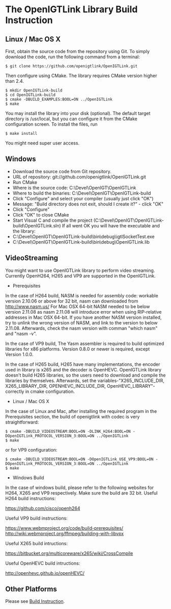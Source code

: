 The OpenIGTLink Library Build Instruction
=========================================

Linux / Mac OS X
----------------

First, obtain the source code from the repository using Git. To simply download
the code, run the following command from a terminal:

~~~~
$ git clone https://github.com/openigtlink/OpenIGTLink.git
~~~~

Then configure using CMake. The library requires CMake version higher than 2.4.

~~~~
$ mkdir OpenIGTLink-build
$ cd OpenIGTLink-build
$ cmake -DBUILD_EXAMPLES:BOOL=ON ../OpenIGTLink
$ make
~~~~

You may install the library into your disk (optional). The default target
directory is /usr/local, but you can configure it from the CMake configuration
screen. To install the files, run

~~~~
$ make install
~~~~

You might need super user access.

Windows
-------
* Download the source code from Git repository.
* URL of repository: git://github.com/openigtlink/OpenIGTLink.git
* Run CMake
* Where is the source code: C:\Devel\OpenIGT\OpenIGTLink
* Where to build the binaries: C:\Devel\OpenIGT\OpenIGTLink-build
* Click "Configure" and select your compiler (usually just click "OK")
* Message: "Build directory does not exit, should I create it?" - click "OK"
* Click "Configure"
* Click "OK" to close CMake
* Start Visual C and compile the project (C:\Devel\OpenIGT\OpenIGTLink-build\OpenIGTLink.sln)
If all went OK you will have the executable and the library:
* C:\Devel\OpenIGT\OpenIGTLink-build\bin\debug\igtlSocketTest.exe
* C:\Devel\OpenIGT\OpenIGTLink-build\bin\debug\OpenIGTLink.lib

VideoStreaming
---------------
You might want to use OpenIGTLink library to perform video streaming. Currently OpenH264, H265 and VP9 are supported in the OpenIGTLink.

* Prerequisites

In the case of H264 build, NASM is needed for assembly code: workable version 2.10.06 or above for 32 bit, nasm can downloaded from http://www.nasm.us/ 
For Mac OSX 64-bit NASM needed to be below version 2.11.08 as nasm 2.11.08 
will introduce error when using RIP-relative addresses in Mac OSX 64-bit. If you have another NASM version installed, try to unlink the wrong version of NASM, 
and link to the version to below 2.11.08. Afterwards, check the nasm version with comman "which nasm" and "nasm -v".

In the case of VP9 build, The Yasm assembler is required to build optimized libraries for x86 platforms. 
Version 0.8.0 or newer is required, except Version 1.0.0.

In the case of H265 build, H265 have many implementations, the encoder used in library is x265 and the decoder is OpenHEVC.
OpenIGTLink library doesn't build H265 libraries, so the users need to download and compile the libraries by themselves. 
Afterwards, set the variables-"X265_INCLUDE_DIR, X265_LIBRARY_DIR, OPENHEVC_INCLUDE_DIR, OpenHEVC_LIBRARY"-correctly in cmake configuration.

* Linux / Mac OS X

In the case of Linux and Mac, after installing the required program in the Prerequisites section,
the build of openigtlink with codec is very straightforward: 

~~~~
$ cmake -DBUILD_VIDEOSTREAM:BOOL=ON -DLINK_H264:BOOL=ON -DOpenIGTLink_PROTOCOL_VERSION_3:BOOL=ON ../OpenIGTLink
$ make
~~~~

or for VP9 configuration:

~~~~
$ cmake -DBUILD_VIDEOSTREAM:BOOL=ON -DOpenIGTLink_USE_VP9:BOOL=ON -DOpenIGTLink_PROTOCOL_VERSION_3:BOOL=ON ../OpenIGTLink
$ make
~~~~

* Windows Build

In the case of windows build, please refer to the following websites for H264, X265 and VP9 respectively.
Make sure the build are 32 bit.
Useful H264 build instructions:

https://github.com/cisco/openh264

Useful VP9 build instructions:

https://www.webmproject.org/code/build-prerequisites/ 
http://wiki.webmproject.org/ffmpeg/building-with-libvpx

Useful X265 build intructions:

https://bitbucket.org/multicoreware/x265/wiki/CrossCompile

Useful OpenHEVC build intructions:

http://openhevc.github.io/openHEVC/

Other Platforms
---------------

Please see [Build Instruction](http://openigtlink.org/library/build.html).
